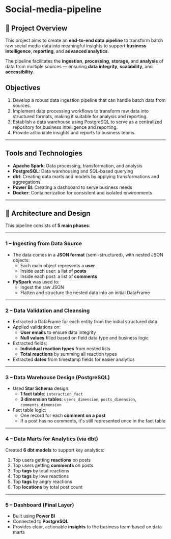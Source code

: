 # Social-media-pipeline


## 🚀 Project Overview

This project aims to create an **end-to-end data pipeline** to transform batch raw social media data into meaningful insights to support **business intelligence**, **reporting**, and **advanced analytics**.

The pipeline facilitates the **ingestion**, **processing**, **storage**, and **analysis** of data from multiple sources — ensuring **data integrity**, **scalability**, and **accessibility**.



##  Objectives

1. Develop a robust data ingestion pipeline that can handle batch data from sources.
2. Implement data processing workflows to transform raw data into structured formats, making it suitable for analysis and reporting.
3. Establish a data warehouse using PostgreSQL to serve as a centralized repository for business intelligence and reporting.
4. Provide actionable insights and reports to business teams.

---

##  Tools and Technologies

- **Apache Spark**: Data processing, transformation, and analysis  
- **PostgreSQL**: Data warehousing and SQL-based querying  
- **dbt**: Creating data marts and models by applying transformations and aggregations  
- **Power BI**: Creating a dashboard to serve business needs  
- **Docker**: Containerization for consistent and isolated environments  

---

## 🧱 Architecture and Design

This pipeline consists of **5 main phases**:

---

###  1 – Ingesting from Data Source

- The data comes in a **JSON format** (semi-structured), with nested JSON objects:
  - Each main object represents a **user**
  - Inside each user: a list of **posts**
  - Inside each post: a list of **comments**
- **PySpark** was used to:
  - Ingest the raw JSON
  - Flatten and structure the nested data into an initial DataFrame

---

### 2 – Data Validation and Cleansing

- Extracted a DataFrame for each entity from the initial structured data
- Applied validations on:
  - **User emails** to ensure data integrity
  - **Null values** filled based on field data type and business logic
- Extracted fields:
  - **Individual reaction types** from nested lists
  - **Total reactions** by summing all reaction types
- Extracted **dates** from timestamp fields for easier analytics

---

###  3 – Data Warehouse Design (PostgreSQL)

- Used **Star Schema** design:
  - **1 fact table**: `interaction_fact`
  - **3 dimension tables**: `users_dimension`, `posts_dimension`, `comments_dimension`
- Fact table logic:
  - One record for each **comment on a post**
  - If a post has no comments, it's still represented once in the fact table

---

###  4 – Data Marts for Analytics (via dbt)

Created **6 dbt models** to support key analytics:

1. Top users getting **reactions** on posts  
2. Top users getting **comments** on posts  
3. Top **tags** by total reactions  
4. Top **tags** by love reactions  
5. Top **tags** by angry reactions  
6. Top **locations** by total post count  

---

###  5 – Dashboard (Final Layer)

- Built using **Power BI**
- Connected to **PostgreSQL**
- Provides clear, actionable **insights** to the business team based on data marts




